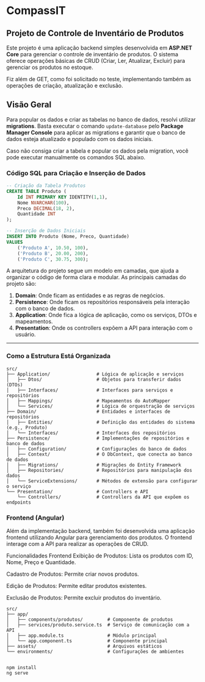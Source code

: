 # CompassIT

## Projeto de Controle de Inventário de Produtos

Este projeto é uma aplicação backend simples desenvolvida em **ASP.NET Core** para gerenciar o controle de inventário de produtos. O sistema oferece operações básicas de CRUD (Criar, Ler, Atualizar, Excluir) para gerenciar os produtos no estoque.

Fiz além de GET, como foi solicitado no teste, implementando também as operações de criação, atualização e exclusão.

## Visão Geral

Para popular os dados e criar as tabelas no banco de dados, resolvi utilizar **migrations**. Basta executar o comando `update-database` pelo **Package Manager Console** para aplicar as migrations e garantir que o banco de dados esteja atualizado e populado com os dados iniciais.

Caso não consiga criar a tabela e popular os dados pela migration, você pode executar manualmente os comandos SQL abaixo.

### Código SQL para Criação e Inserção de Dados

```sql
-- Criação da Tabela Produtos
CREATE TABLE Produto (
    Id INT PRIMARY KEY IDENTITY(1,1),
    Nome NVARCHAR(100),
    Preco DECIMAL(18, 2),
    Quantidade INT
);

-- Inserção de Dados Iniciais
INSERT INTO Produto (Nome, Preco, Quantidade)
VALUES 
    ('Produto A', 10.50, 100),
    ('Produto B', 20.00, 200),
    ('Produto C', 30.75, 300);
```

A arquitetura do projeto segue um modelo em camadas, que ajuda a organizar o código de forma clara e modular. As principais camadas do projeto são:

1. **Domain**: Onde ficam as entidades e as regras de negócios.
2. **Persistence**: Onde ficam os repositórios responsáveis pela interação com o banco de dados.
3. **Application**: Onde fica a lógica de aplicação, como os serviços, DTOs e mapeamentos.
4. **Presentation**: Onde os controllers expõem a API para interação com o usuário.

---

### Como a Estrutura Está Organizada

```plaintext
src/
├── Application/                 # Lógica de aplicação e serviços
│   ├── Dtos/                    # Objetos para transferir dados (DTOs)
│   ├── Interfaces/              # Interfaces para serviços e repositórios
│   ├── Mappings/                # Mapeamentos do AutoMapper
│   └── Services/                # Lógica de orquestração de serviços
├── Domain/                      # Entidades e interfaces de repositórios
│   ├── Entities/                # Definição das entidades do sistema (e.g., Produto)
│   └── Interfaces/              # Interfaces dos repositórios
├── Persistence/                 # Implementações de repositórios e banco de dados
│   ├── Configuration/           # Configurações do banco de dados
│   ├── Context/                 # O DbContext, que conecta ao banco de dados
│   ├── Migrations/              # Migrações do Entity Framework
│   ├── Repositories/            # Repositórios para manipulação dos dados
│   └── ServiceExtensions/       # Métodos de extensão para configurar o serviço
└── Presentation/                # Controllers e API
    └── Controllers/             # Controllers da API que expõem os endpoints
```


### Frontend (Angular)
Além da implementação backend, também foi desenvolvida uma aplicação frontend utilizando Angular para gerenciamento dos produtos. O frontend interage com a API para realizar as operações de CRUD.

Funcionalidades Frontend
Exibição de Produtos: Lista os produtos com ID, Nome, Preço e Quantidade.

Cadastro de Produtos: Permite criar novos produtos.

Edição de Produtos: Permite editar produtos existentes.

Exclusão de Produtos: Permite excluir produtos do inventário.

```plaintext
src/
├── app/
│   ├── components/produtos/         # Componente de produtos
│   ├── services/produto.service.ts  # Serviço de comunicação com a API
│   ├── app.module.ts                # Módulo principal
│   └── app.component.ts             # Componente principal
├── assets/                          # Arquivos estáticos
└── environments/                    # Configurações de ambientes


npm install
ng serve
```

